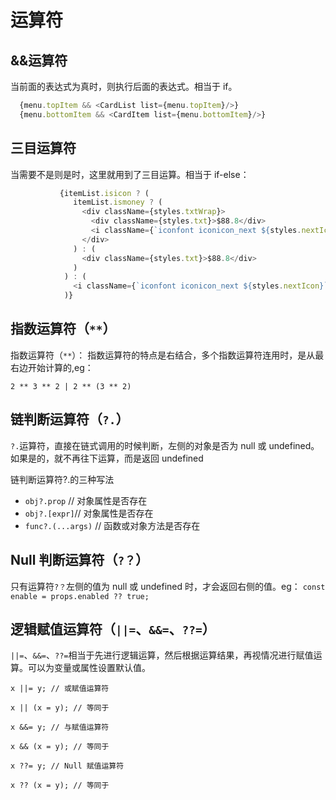 # 运算符

## &&运算符

当前面的表达式为真时，则执行后面的表达式。相当于 if。

```TypeScript
  {menu.topItem && <CardList list={menu.topItem}/>}
  {menu.bottomItem && <CardItem list={menu.bottomItem}/>}
```

## 三目运算符

当需要不是则是时，这里就用到了三目运算。相当于 if-else：

```TypeScript
           {itemList.isicon ? (
              itemList.ismoney ? (
                <div className={styles.txtWrap}>
                  <div className={styles.txt}>$88.8</div>
                  <i className={`iconfont iconicon_next ${styles.nextIcon}`} />
                </div>
              ) : (
                <div className={styles.txt}>$88.8</div>
              )
            ) : (
              <i className={`iconfont iconicon_next ${styles.nextIcon}`} />
            )}
```

## 指数运算符（`**`）

指数运算符（`**`）：
指数运算符的特点是右结合，多个指数运算符连用时，是从最右边开始计算的,eg：

```
2 ** 3 ** 2 | 2 ** (3 ** 2)
```

## 链判断运算符（`?.`）

`?.`运算符，直接在链式调用的时候判断，左侧的对象是否为 null 或 undefined。如果是的，就不再往下运算，而是返回 undefined

链判断运算符?.的三种写法

-   `obj?.prop` // 对象属性是否存在
-   `obj?.[expr]`// 对象属性是否存在
-   `func?.(...args)` // 函数或对象方法是否存在

## Null 判断运算符（`?？`）

只有运算符`?？`左侧的值为 null 或 undefined 时，才会返回右侧的值。eg： `const enable = props.enabled ?? true;`

## 逻辑赋值运算符（`||=`、`&&=`、`??=`）

`||=`、`&&=`、`??=`相当于先进行逻辑运算，然后根据运算结果，再视情况进行赋值运算。可以为变量或属性设置默认值。

```es6
x ||= y; // 或赋值运算符

x || (x = y); // 等同于

x &&= y; // 与赋值运算符

x && (x = y); // 等同于

x ??= y; // Null 赋值运算符

x ?? (x = y); // 等同于
```
